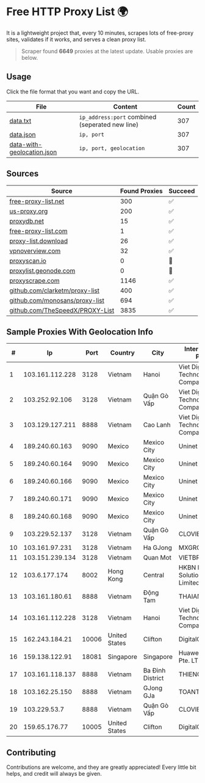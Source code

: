 
# Free HTTP Proxy List 🌍

It is a lightweight project that, every 10 minutes, scrapes lots of free-proxy sites, validates if it works, and serves a clean proxy list.


> Scraper found **6649** proxies at the latest update. Usable proxies are below.

## Usage

Click the file format that you want and copy the URL.


|File|Content|Count|
|----|-------|-----|
|[data.txt](https://raw.githubusercontent.com/themiralay/Proxy-List-World/master/data.txt)|`ip_address:port` combined (seperated new line)|307|
|[data.json](https://raw.githubusercontent.com/themiralay/Proxy-List-World/master/data.json)|`ip, port`|307|
|[data-with-geolocation.json](https://raw.githubusercontent.com/themiralay/Proxy-List-World/master/data-with-geolocation.json)|`ip, port, geolocation`|307|

## Sources

|Source|Found Proxies|Succeed|
|------|-------------|-------|
|[free-proxy-list.net](https://free-proxy-list.net)|300|✅|
|[us-proxy.org](https://www.us-proxy.org)|200|✅|
|[proxydb.net](http://proxydb.net)|15|✅|
|[free-proxy-list.com](https://free-proxy-list.com/?page=&port=&type%5B%5D=http&type%5B%5D=https&up_time=0&search=Search)|1|✅|
|[proxy-list.download](https://www.proxy-list.download/HTTP)|26|✅|
|[vpnoverview.com](https://vpnoverview.com/privacy/anonymous-browsing/free-proxy-servers)|32|✅|
|[proxyscan.io](https://www.proxyscan.io)|0|🚫|
|[proxylist.geonode.com](https://proxylist.geonode.com/api/proxy-list?limit=300&page=1&sort_by=lastChecked&sort_type=desc&protocols=http,https)|0|🚫|
|[proxyscrape.com](https://api.proxyscrape.com/v2/?request=displayproxies&protocol=http&timeout=10000&country=all&ssl=all&anonymity=all)|1146|✅|
|[github.com/clarketm/proxy-list](https://raw.githubusercontent.com/clarketm/proxy-list/master/proxy-list-raw.txt)|400|✅|
|[github.com/monosans/proxy-list](https://raw.githubusercontent.com/monosans/proxy-list/main/proxies/http.txt)|694|✅|
|[github.com/TheSpeedX/PROXY-List](https://raw.githubusercontent.com/TheSpeedX/PROXY-List/master/http.txt)|3835|✅|


## Sample Proxies With Geolocation Info

|#|Ip|Port|Country|City|Internet Service Provider|
|-|--|----|-------|----|-------------------------|
|1|103.161.112.228|3128|Vietnam|Hanoi|Viet Digital Technology Liability Company|
|2|103.252.92.106|3128|Vietnam|Quận Gò Vấp|Viet Digital Technology Liability Company|
|3|103.129.127.211|8888|Vietnam|Cao Lanh|Viet Digital Technology Liability Company|
|4|189.240.60.163|9090|Mexico|Mexico City|Uninet S.A. de C.V.|
|5|189.240.60.164|9090|Mexico|Mexico City|Uninet S.A. de C.V.|
|6|189.240.60.166|9090|Mexico|Mexico City|Uninet S.A. de C.V.|
|7|189.240.60.171|9090|Mexico|Mexico City|Uninet S.A. de C.V.|
|8|189.240.60.168|9090|Mexico|Mexico City|Uninet S.A. de C.V.|
|9|103.229.52.137|3128|Vietnam|Quận Gò Vấp|CLOVIET|
|10|103.161.97.231|3128|Vietnam|Ha GJong|MXGROUP|
|11|103.151.239.134|3128|Vietnam|Quan Mot|VIETBRANDS|
|12|103.6.177.174|8002|Hong Kong|Central|HKBN Enterprise Solutions HK Limited|
|13|103.161.180.61|8888|Vietnam|Động Tam|THAIAN|
|14|103.161.112.228|3128|Vietnam|Hanoi|Viet Digital Technology Liability Company|
|15|162.243.184.21|10006|United States|Clifton|DigitalOcean, LLC|
|16|159.138.122.91|18081|Singapore|Singapore|Huawei International Pte. LTD|
|17|103.161.118.137|8888|Vietnam|Ba Đình District|THIENCO|
|18|103.162.25.150|8888|Vietnam|GJong GJa|TOANTHANGSTECH|
|19|103.229.53.7|8888|Vietnam|Quận Gò Vấp|CLOVIET|
|20|159.65.176.77|10005|United States|Clifton|DigitalOcean, LLC|



## Contributing

Contributions are welcome, and they are greatly appreciated! Every
little bit helps, and credit will always be given.


